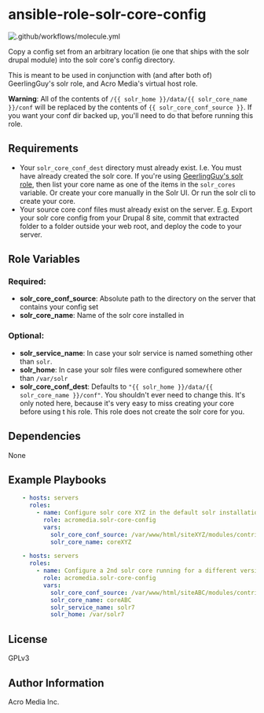 # ansible-role-solr-core-config

![.github/workflows/molecule.yml](https://github.com/AcroMedia/ansible-role-solr-core-config/workflows/.github/workflows/molecule.yml/badge.svg)

Copy a config set from an arbitrary location (ie one that ships with the solr drupal module) into the solr core's config directory.

This is meant to be used in conjunction with (and after both of) GeerlingGuy's solr role, and Acro Media's virtual host role.

**Warning**: All of the contents of  `/{{ solr_home }}/data/{{ solr_core_name }}/conf` will be replaced by the contents of `{{ solr_core_conf_source }}`. If you want your conf dir backed up, you'll need to do that before running this role.


## Requirements

* Your `solr_core_conf_dest` directory must already exist. I.e. You must have already created the solr core. If you're using [GeerlingGuy's solr role](https://github.com/geerlingguy/ansible-role-solr), then list your core name as one of the items in the `solr_cores` variable. Or create your core manually in the Solr UI. Or run the solr cli to create your core.
* Your source core conf files must already exist on the server. E.g. Export your solr core config from your Drupal 8 site, commit that extracted folder to a folder outside your web root, and deploy the code to your server.


## Role Variables

### Required:
* **solr_core_conf_source**: Absolute path to the directory on the server that contains your config set
* **solr_core_name**: Name of the solr core installed in

### Optional:
* **solr_service_name**: In case your solr service is named something other than `solr`.
* **solr_home**: In case your solr files were configured somewhere other than `/var/solr`
* **solr_core_conf_dest**: Defaults to `"{{ solr_home }}/data/{{ solr_core_name }}/conf"`. You shouldn't ever need to change this. It's only noted here, because it's very easy to miss creating your core before using t his role. This role does not create the solr core for you.

## Dependencies

None


## Example Playbooks

```yaml
    - hosts: servers
      roles:
        - name: Configure solr core XYZ in the default solr installation
          role: acromedia.solr-core-config
          vars:
            solr_core_conf_source: /var/www/html/siteXYZ/modules/contrib/search_api_solr/solr-conf/6.x
            solr_core_name: coreXYZ
```

```yaml
    - hosts: servers
      roles:
        - name: Configure a 2nd solr core running for a different version of solr (7), which is side by side with the first (6)
          role: acromedia.solr-core-config
          vars:
            solr_core_conf_source: /var/www/html/siteABC/modules/contrib/search_api_solr/solr-conf/7.x
            solr_core_name: coreABC
            solr_service_name: solr7
            solr_home: /var/solr7
```


## License

GPLv3


## Author Information

Acro Media Inc.
